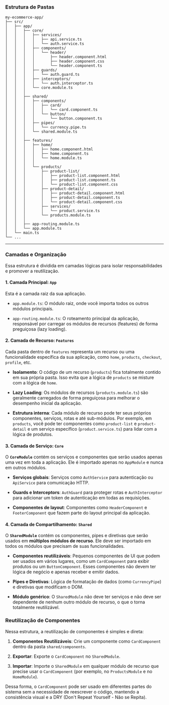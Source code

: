 ### Estrutura de Pastas

```
my-ecommerce-app/
├── src/
│   ├── app/
│   │   ├── core/
│   │   │   ├── services/
│   │   │   │   ├── api.service.ts
│   │   │   │   └── auth.service.ts
│   │   │   ├── components/
│   │   │   │   └── header/
│   │   │   │       ├── header.component.html
│   │   │   │       ├── header.component.css
│   │   │   │       └── header.component.ts
│   │   │   ├── guards/
│   │   │   │   └── auth.guard.ts
│   │   │   ├── interceptors/
│   │   │   │   └── auth.interceptor.ts
│   │   │   └── core.module.ts
│   │   │
│   │   ├── shared/
│   │   │   ├── components/
│   │   │   │   ├── card/
│   │   │   │   │   └── card.component.ts
│   │   │   │   └── button/
│   │   │   │       └── button.component.ts
│   │   │   ├── pipes/
│   │   │   │   └── currency.pipe.ts
│   │   │   └── shared.module.ts
│   │   │
│   │   ├── features/
│   │   │   ├── home/
│   │   │   │   ├── home.component.html
│   │   │   │   ├── home.component.ts
│   │   │   │   └── home.module.ts
│   │   │   │
│   │   │   └── products/
│   │   │       ├── product-list/
│   │   │       │   ├── product-list.component.html
│   │   │       │   ├── product-list.component.ts
│   │   │       │   └── product-list.component.css
│   │   │       ├── product-detail/
│   │   │       │   ├── product-detail.component.html
│   │   │       │   ├── product-detail.component.ts
│   │   │       │   └── product-detail.component.css
│   │   │       ├── services/
│   │   │       │   └── product.service.ts
│   │   │       └── products.module.ts
│   │   │
│   │   ├── app-routing.module.ts
│   │   └── app.module.ts
│   └── main.ts
└── ...
```

---

### Camadas e Organização

Essa estrutura é dividida em camadas lógicas para isolar responsabilidades e promover a reutilização.

#### **1. Camada Principal: `App`**

Esta é a camada raiz da sua aplicação.

- `app.module.ts`: O módulo raiz, onde você importa todos os outros módulos principais.
    
- `app-routing.module.ts`: O roteamento principal da aplicação, responsável por carregar os módulos de recursos (features) de forma preguiçosa (lazy loading).
    

#### **2. Camada de Recurso: `Features`**

Cada pasta dentro de `features` representa um recurso ou uma funcionalidade específica da sua aplicação, como `home`, `products`, `checkout`, `profile`, etc.

- **Isolamento**: O código de um recurso (`products`) fica totalmente contido em sua própria pasta. Isso evita que a lógica de `products` se misture com a lógica de `home`.
    
- **Lazy Loading**: Os módulos de recursos (`products.module.ts`) são geralmente carregados de forma preguiçosa para melhorar o desempenho inicial da aplicação.
    
- **Estrutura interna**: Cada módulo de recurso pode ter seus próprios componentes, serviços, rotas e até sub-módulos. Por exemplo, em `products`, você pode ter componentes como `product-list` e `product-detail` e um serviço específico (`product.service.ts`) para lidar com a lógica de produtos.
    

#### **3. Camada de Serviço: `Core`**

O **`CoreModule`** contém os serviços e componentes que serão usados apenas uma vez em toda a aplicação. Ele é importado apenas no `AppModule` e nunca em outros módulos.

- **Serviços globais**: Serviços como `AuthService` para autenticação ou `ApiService` para comunicação HTTP.
    
- **Guards e Interceptors**: `AuthGuard` para proteger rotas e `AuthInterceptor` para adicionar um token de autenticação em todas as requisições.
    
- **Componentes de layout**: Componentes como `HeaderComponent` e `FooterComponent` que fazem parte do layout principal da aplicação.
    

#### **4. Camada de Compartilhamento: `Shared`**

O **`SharedModule`** contém os componentes, pipes e diretivas que serão usados em **múltiplos módulos de recurso**. Ele deve ser importado em todos os módulos que precisam de suas funcionalidades.

- **Componentes reutilizáveis**: Pequenos componentes de UI que podem ser usados em vários lugares, como um `CardComponent` para exibir produtos ou um `ButtonComponent`. Esses componentes não devem ter lógica de negócio e apenas receber e emitir dados.
    
- **Pipes e Diretivas**: Lógica de formatação de dados (como `CurrencyPipe`) e diretivas que modificam o DOM.
    
- **Módulo genérico**: O `SharedModule` não deve ter serviços e não deve ser dependente de nenhum outro módulo de recurso, o que o torna totalmente reutilizável.
    

### Reutilização de Componentes

Nessa estrutura, a reutilização de componentes é simples e direta:

1. **Componentes Reutilizáveis**: Crie um componente como `CardComponent` dentro da pasta `shared/components`.
    
2. **Exportar**: Exporte o `CardComponent` no `SharedModule`.
    
3. **Importar**: Importe o `SharedModule` em qualquer módulo de recurso que precise usar o `CardComponent` (por exemplo, no `ProductsModule` e no `HomeModule`).
    

Dessa forma, o `CardComponent` pode ser usado em diferentes partes do sistema sem a necessidade de reescrever o código, mantendo a consistência visual e a DRY (Don't Repeat Yourself - Não se Repita).